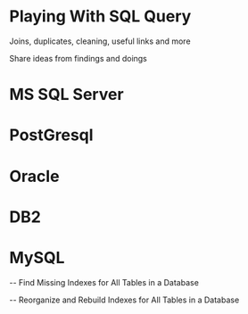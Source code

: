 # Playing With SQL Query
Joins, duplicates, cleaning, useful links and more

Share ideas from findings and doings 

# MS SQL Server

# PostGresql

# Oracle

# DB2

# MySQL
-- Find Missing Indexes for All Tables in a Database

-- Reorganize and Rebuild Indexes for All Tables in a Database